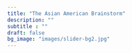 ```yaml
---
title: "The Asian American Brainstorm"
description: ""
subtitle : ""
draft: false
bg_image: "images/slider-bg2.jpg"
---
```


